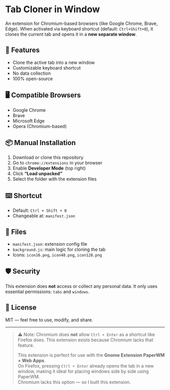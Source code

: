 # Tab Cloner in Window

An extension for Chromium-based browsers (like Google Chrome, Brave, Edge). When activated via keyboard shortcut (default: `Ctrl+Shift+0`), it clones the current tab and opens it in a **new separate window**.

## 🧩 Features
- Clone the active tab into a new window
- Customizable keyboard shortcut
- No data collection
- 100% open-source

## 🖥️ Compatible Browsers
- Google Chrome
- Brave
- Microsoft Edge
- Opera (Chromium-based)

## 📦 Manual Installation
1. Download or clone this repository
2. Go to `chrome://extensions` in your browser
3. Enable **Developer Mode** (top right)
4. Click **“Load unpacked”**
5. Select the folder with the extension files

## ⌨️ Shortcut
- Default: `Ctrl + Shift + 0`
- Changeable at: `manifest.json`

## 📁 Files
- `manifest.json`: extension config file
- `background.js`: main logic for cloning the tab
- Icons: `icon16.png`, `icon48.png`, `icon128.png`

## 🛡️ Security
This extension does **not** access or collect any personal data. It only uses essential permissions: `tabs` and `windows`.

## 📜 License
MIT — feel free to use, modify, and share.

---

> ⚠️ Note: Chromium does **not** allow `Ctrl + Enter` as a shortcut like Firefox does. This extension exists because Chromium lacks that feature.  
>  
> This extension is perfect for use with the **Gnome Extension PaperWM + Web Apps**.  
> On Firefox, pressing `Ctrl + Enter` already opens the tab in a new window, making it ideal for placing windows side by side using PaperWM.  
> Chromium lacks this option — so I built this extension.

